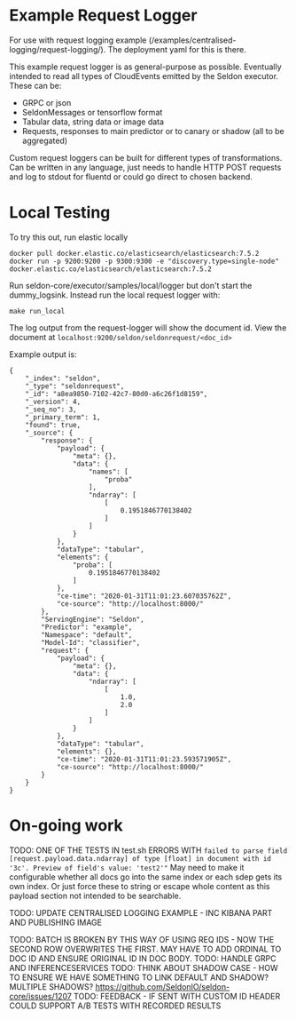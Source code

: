 # Example Request Logger

For use with request logging example (/examples/centralised-logging/request-logging/). The deployment yaml for this is there.

This example request logger is as general-purpose as possible. Eventually intended to read all types of CloudEvents emitted by the Seldon executor. These can be:

 - GRPC or json
 - SeldonMessages or tensorflow format
 - Tabular data, string data or image data
 - Requests, responses to main predictor or to canary or shadow (all to be aggregated)

Custom request loggers can be built for different types of transformations. Can be written in any language, just needs to handle HTTP POST requests and log to stdout for fluentd or could go direct to chosen backend.

# Local Testing

To try this out, run elastic locally
```
docker pull docker.elastic.co/elasticsearch/elasticsearch:7.5.2
docker run -p 9200:9200 -p 9300:9300 -e "discovery.type=single-node" docker.elastic.co/elasticsearch/elasticsearch:7.5.2
```

Run seldon-core/executor/samples/local/logger but don't start the dummy_logsink. Instead run the local request logger with:
```
make run_local
```
The log output from the request-logger will show the document id. View the document at `localhost:9200/seldon/seldonrequest/<doc_id>`

Example output is:

```
{
    "_index": "seldon",
    "_type": "seldonrequest",
    "_id": "a8ea9850-7102-42c7-80d0-a6c26f1d8159",
    "_version": 4,
    "_seq_no": 3,
    "_primary_term": 1,
    "found": true,
    "_source": {
        "response": {
            "payload": {
                "meta": {},
                "data": {
                    "names": [
                        "proba"
                    ],
                    "ndarray": [
                        [
                            0.1951846770138402
                        ]
                    ]
                }
            },
            "dataType": "tabular",
            "elements": {
                "proba": [
                    0.1951846770138402
                ]
            },
            "ce-time": "2020-01-31T11:01:23.607035762Z",
            "ce-source": "http://localhost:8000/"
        },
        "ServingEngine": "Seldon",
        "Predictor": "example",
        "Namespace": "default",
        "Model-Id": "classifier",
        "request": {
            "payload": {
                "meta": {},
                "data": {
                    "ndarray": [
                        [
                            1.0,
                            2.0
                        ]
                    ]
                }
            },
            "dataType": "tabular",
            "elements": {},
            "ce-time": "2020-01-31T11:01:23.593571905Z",
            "ce-source": "http://localhost:8000/"
        }
    }
}
```


# On-going work

TODO: ONE OF THE TESTS IN test.sh ERRORS WITH `failed to parse field [request.payload.data.ndarray] of type [float] in document with id '3c'. Preview of field's value: 'test2'"`
May need to make it configurable whether all docs go into the same index or each sdep gets its own index. Or just force these to string or escape whole content as this payload section not intended to be searchable.

TODO: UPDATE CENTRALISED LOGGING EXAMPLE - INC KIBANA PART AND PUBLISHING IMAGE

TODO: BATCH IS BROKEN BY THIS WAY OF USING REQ IDS - NOW THE SECOND ROW OVERWRITES THE FIRST. MAY HAVE TO ADD ORDINAL TO DOC ID AND ENSURE ORIGINAL ID IN DOC BODY.
TODO: HANDLE GRPC AND INFERENCESERVICES
TODO: THINK ABOUT SHADOW CASE - HOW TO ENSURE WE HAVE SOMETHING TO LINK DEFAULT AND SHADOW? MULTIPLE SHADOWS? https://github.com/SeldonIO/seldon-core/issues/1207
TODO: FEEDBACK - IF SENT WITH CUSTOM ID HEADER COULD SUPPORT A/B TESTS WITH RECORDED RESULTS
